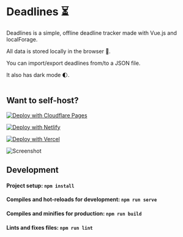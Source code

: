 # Deadlines ⏳

Deadlines is a simple, offline deadline tracker made with Vue.js and localForage. 

All data is stored locally in the browser 🔐. 

You can import/export deadlines from/to a JSON file. 

It also has dark mode 🌓. <br/><br/>

## Want to self-host?

[![Deploy with Cloudflare Pages](https://img.shields.io/badge/Cloudflare%20Pages-F38020?style=for-the-badge&logo=Cloudflare%20Pages&logoColor=white)](https://pages.cloudflare.com/)

[![Deploy with Netlify](https://img.shields.io/badge/Netlify-00C7B7?style=for-the-badge&logo=netlify&logoColor=white)](https://app.netlify.com/start/deploy?repository=https://github.com/oneminch/deadlines)

[![Deploy with Vercel](https://img.shields.io/badge/Vercel-000000?style=for-the-badge&logo=vercel&logoColor=white)](https://vercel.com/new/git/external?repository-url=https%3A%2F%2Fgithub.com%2Foneminch%2Fdeadlines)

![Screenshot](https://github.com/oneminch/deadlines/raw/main/src/assets/screenshot.jpg)

## Development

#### Project setup: `npm install`
#### Compiles and hot-reloads for development: `npm run serve`
#### Compiles and minifies for production: `npm run build`
#### Lints and fixes files: `npm run lint`
